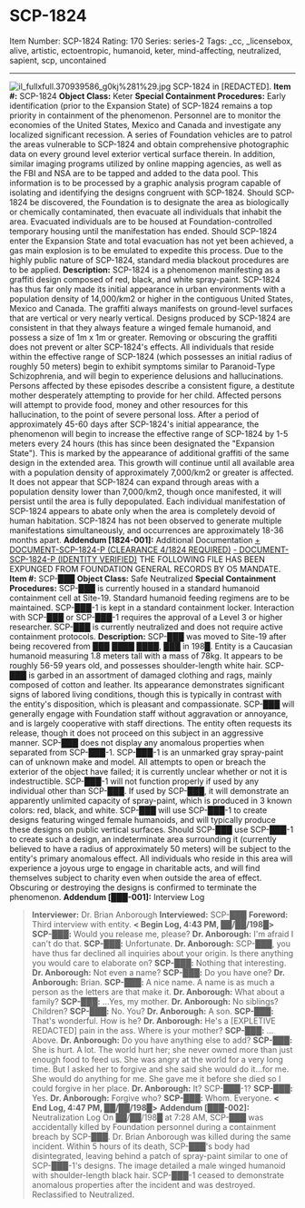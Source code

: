 # SCP-1824
Item Number: SCP-1824
Rating: 170
Series: series-2
Tags: _cc, _licensebox, alive, artistic, ectoentropic, humanoid, keter, mind-affecting, neutralized, sapient, scp, uncontained

---

![il_fullxfull.370939586_g0kj%281%29.jpg](https://scp-wiki.wdfiles.com/local--files/scp-1824/il_fullxfull.370939586_g0kj%281%29.jpg)
SCP-1824 in [REDACTED].
**Item #:** SCP-1824
**Object Class:** Keter
**Special Containment Procedures:** Early identification (prior to the Expansion State) of SCP-1824 remains a top priority in containment of the phenomenon. Personnel are to monitor the economies of the United States, Mexico and Canada and investigate any localized significant recession.
A series of Foundation vehicles are to patrol the areas vulnerable to SCP-1824 and obtain comprehensive photographic data on every ground level exterior vertical surface therein. In addition, similar imaging programs utilized by online mapping agencies, as well as the FBI and NSA are to be tapped and added to the data pool. This information is to be processed by a graphic analysis program capable of isolating and identifying the designs congruent with SCP-1824.
Should SCP-1824 be discovered, the Foundation is to designate the area as biologically or chemically contaminated, then evacuate all individuals that inhabit the area. Evacuated individuals are to be housed at Foundation-controlled temporary housing until the manifestation has ended. Should SCP-1824 enter the Expansion State and total evacuation has not yet been achieved, a gas main explosion is to be emulated to expedite this process. Due to the highly public nature of SCP-1824, standard media blackout procedures are to be applied.
**Description:** SCP-1824 is a phenomenon manifesting as a graffiti design composed of red, black, and white spray-paint. SCP-1824 has thus far only made its initial appearance in urban environments with a population density of 14,000/km2 or higher in the contiguous United States, Mexico and Canada. The graffiti always manifests on ground-level surfaces that are vertical or very nearly vertical. Designs produced by SCP-1824 are consistent in that they always feature a winged female humanoid, and possess a size of 1m x 1m or greater. Removing or obscuring the graffiti does not prevent or alter SCP-1824's effects.
All individuals that reside within the effective range of SCP-1824 (which possesses an initial radius of roughly 50 meters) begin to exhibit symptoms similar to Paranoid-Type Schizophrenia, and will begin to experience delusions and hallucinations. Persons affected by these episodes describe a consistent figure, a destitute mother desperately attempting to provide for her child. Affected persons will attempt to provide food, money and other resources for this hallucination, to the point of severe personal loss.
After a period of approximately 45-60 days after SCP-1824's initial appearance, the phenomenon will begin to increase the effective range of SCP-1824 by 1-5 meters every 24 hours (this has since been designated the "Expansion State"). This is marked by the appearance of additional graffiti of the same design in the extended area. This growth will continue until all available area with a population density of approximately 7,000/km2 or greater is affected. It does not appear that SCP-1824 can expand through areas with a population density lower than 7,000/km2, though once manifested, it will persist until the area is fully depopulated.
Each individual manifestation of SCP-1824 appears to abate only when the area is completely devoid of human habitation. SCP-1824 has not been observed to generate multiple manifestations simultaneously, and occurrences are approximately 18-36 months apart.
**Addendum [1824-001]:** Additional Documentation
[\+ DOCUMENT-SCP-1824-P (CLEARANCE 4/1824 REQUIRED)](javascript:;)
[\- DOCUMENT-SCP-1824-P (IDENTITY VERIFIED)](javascript:;)
THE FOLLOWING FILE HAS BEEN EXPUNGED FROM FOUNDATION GENERAL RECORDS BY O5 MANDATE.
**Item #:** SCP-███
**Object Class:** Safe Neutralized
**Special Containment Procedures:** SCP-███ is currently housed in a standard humanoid containment cell at Site-19. Standard humanoid feeding regimens are to be maintained. SCP-███-1 is kept in a standard containment locker. Interaction with SCP-███ or SCP-███-1 requires the approval of a Level 3 or higher researcher.
SCP-███ is currently neutralized and does not require active containment protocols.
**Description:** SCP-███ was moved to Site-19 after being recovered from ███ ████ ████, ███ in 198█. Entity is a Caucasian humanoid measuring 1.8 meters tall with a mass of 78kg. It appears to be roughly 56-59 years old, and possesses shoulder-length white hair. SCP-███ is garbed in an assortment of damaged clothing and rags, mainly composed of cotton and leather. Its appearance demonstrates significant signs of labored living conditions, though this is typically in contrast with the entity's disposition, which is pleasant and compassionate. SCP-███ will generally engage with Foundation staff without aggravation or annoyance, and is largely cooperative with staff directions. The entity often requests its release, though it does not proceed on this subject in an aggressive manner. SCP-███ does not display any anomalous properties when separated from SCP-███-1.
SCP-███-1 is an unmarked gray spray-paint can of unknown make and model. All attempts to open or breach the exterior of the object have failed; it is currently unclear whether or not it is indestructible. SCP-███-1 will not function properly if used by any individual other than SCP-███. If used by SCP-███, it will demonstrate an apparently unlimited capacity of spray-paint, which is produced in 3 known colors: red, black, and white. SCP-███ will use SCP-███-1 to create designs featuring winged female humanoids, and will typically produce these designs on public vertical surfaces.
Should SCP-███ use SCP-███-1 to create such a design, an indeterminate area surrounding it (currently believed to have a radius of approximately 50 meters) will be subject to the entity's primary anomalous effect. All individuals who reside in this area will experience a joyous urge to engage in charitable acts, and will find themselves subject to charity even when outside the area of effect. Obscuring or destroying the designs is confirmed to terminate the phenomenon.
**Addendum [███-001]:** Interview Log
> **Interviewer:** Dr. Brian Anborough
> **Interviewed:** SCP-███
> **Foreword:** Third interview with entity.
> **< Begin Log, 4:43 PM, ██/██/198█>**
> **SCP-███:** Would you release me, please?
> **Dr. Anborough:** I'm afraid I can't do that.
> **SCP-███:** Unfortunate.
> **Dr. Anborough:** SCP-███, you have thus far declined all inquiries about your origin. Is there anything you would care to elaborate on?
> **SCP-███:** Nothing that interesting.
> **Dr. Anborough:** Not even a name?
> **SCP-███:** Do you have one?
> **Dr. Anborough:** Brian.
> **SCP-███:** A nice name. A name is as much a person as the letters are that make it.
> **Dr. Anborough:** What about a family?
> **SCP-███:** …Yes, my mother.
> **Dr. Anborough:** No siblings? Children?
> **SCP-███:** No. You?
> **Dr. Anborough:** A son.
> **SCP-███:** That's wonderful. How is he?
> **Dr. Anborough:** He's a [EXPLETIVE REDACTED] pain in the ass. Where is your mother?
> **SCP-███:** …Above.
> **Dr. Anborough:** Do you have anything else to add?
> **SCP-███:** She is hurt. A lot. The world hurt her; she never owned more than just enough food to feed us. She was angry at the world for a very long time. But I asked her to forgive and she said she would do it…for me. She would do anything for me. She gave me it before she died so I could forgive in her place.
> **Dr. Anborough:** It? SCP-███-1?
> **SCP-███:** Yes.
> **Dr. Anborough:** Forgive who?
> **SCP-███:** Whom. Everyone.
> **< End Log, 4:47 PM, ██/██/198█>**
**Addendum [███-002]:** Neutralization Log
On ██/██/198█ at 7:28 AM, SCP-███ was accidentally killed by Foundation personnel during a containment breach by SCP-███. Dr. Brian Anborough was killed during the same incident. Within 5 hours of its death, SCP-███'s body had disintegrated, leaving behind a patch of spray-paint similar to one of SCP-███-1's designs. The image detailed a male winged humanoid with shoulder-length black hair. SCP-███-1 ceased to demonstrate anomalous properties after the incident and was destroyed. Reclassified to Neutralized.
